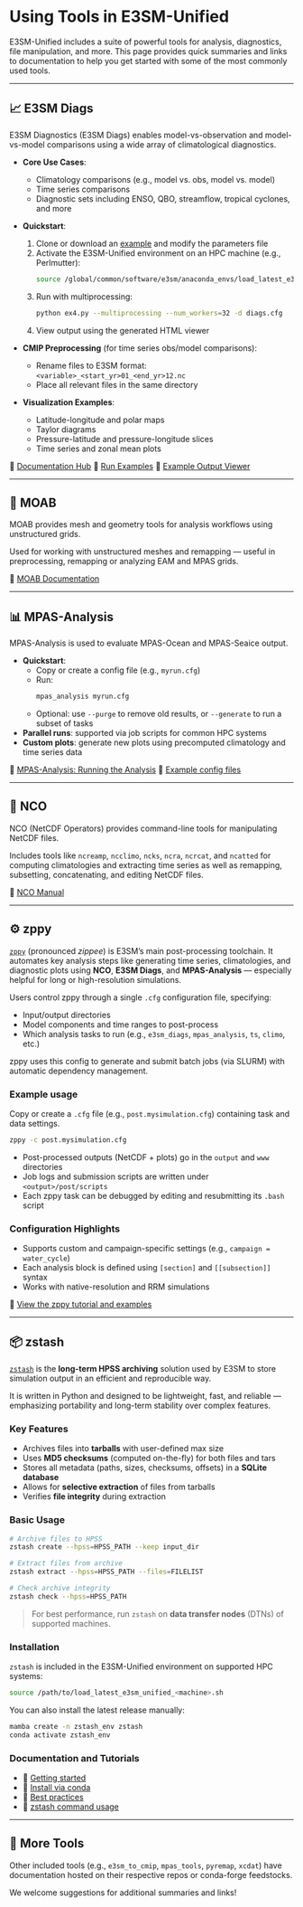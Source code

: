 # Using Tools in E3SM-Unified

E3SM-Unified includes a suite of powerful tools for analysis, diagnostics,
file manipulation, and more. This page provides quick summaries and links to
documentation to help you get started with some of the most commonly used
tools.

---

## 📈 E3SM Diags

E3SM Diagnostics (E3SM Diags) enables model-vs-observation and model-vs-model
comparisons using a wide array of climatological diagnostics.

- **Core Use Cases**:
  - Climatology comparisons (e.g., model vs. obs, model vs. model)
  - Time series comparisons
  - Diagnostic sets including ENSO, QBO, streamflow, tropical cyclones, and
    more

- **Quickstart**:
  1. Clone or download an
     [example](https://github.com/E3SM-Project/e3sm_diags/tree/master/examples)
     and modify the parameters file
  2. Activate the E3SM-Unified environment on an HPC machine (e.g.,
     Perlmutter):
     ```bash
     source /global/common/software/e3sm/anaconda_envs/load_latest_e3sm_unified_pm-cpu.sh
     ```
  3. Run with multiprocessing:
     ```bash
     python ex4.py --multiprocessing --num_workers=32 -d diags.cfg
     ```
  4. View output using the generated HTML viewer

- **CMIP Preprocessing** (for time series obs/model comparisons):
  - Rename files to E3SM format: `<variable>_<start_yr>01_<end_yr>12.nc`
  - Place all relevant files in the same directory

- **Visualization Examples**:
  - Latitude-longitude and polar maps
  - Taylor diagrams
  - Pressure-latitude and pressure-longitude slices
  - Time series and zonal mean plots

🔗 [Documentation Hub](https://docs.e3sm.org/e3sm_diags/_build/html/main/index.html)
🔗 [Run Examples](https://docs.e3sm.org/e3sm_diags/_build/html/main/examples.html)
🔗 [Example Output Viewer](https://portal.nersc.gov/cfs/e3sm/forsyth/examples/ex1-model_ts-vs-model_ts/viewer/)

---

## 📐 MOAB

MOAB provides mesh and geometry tools for analysis workflows using unstructured
grids.

Used for working with unstructured meshes and remapping — useful in
preprocessing, remapping or analyzing EAM and MPAS grids.

🔗 [MOAB Documentation](https://sigma.mcs.anl.gov/moab-library/)

---

## 📊 MPAS-Analysis

MPAS-Analysis is used to evaluate MPAS-Ocean and MPAS-Seaice output.

- **Quickstart**:
  - Copy or create a config file (e.g., `myrun.cfg`)
  - Run:
    ```bash
    mpas_analysis myrun.cfg
    ```
  - Optional: use `--purge` to remove old results, or `--generate` to run a
    subset of tasks
- **Parallel runs**: supported via job scripts for common HPC systems
- **Custom plots**: generate new plots using precomputed climatology and time
  series data

🔗 [MPAS-Analysis: Running the Analysis](https://mpas-dev.github.io/MPAS-Analysis/develop/users_guide/quick_start.html#running-the-analysis)
🔗 [Example config files](https://github.com/MPAS-Dev/MPAS-Analysis/tree/develop/configs)

---

## 🧪 NCO

NCO (NetCDF Operators) provides command-line tools for manipulating NetCDF
files.

Includes tools like `ncreamp`, `ncclimo`, `ncks`, `ncra`, `ncrcat`, and
`ncatted` for computing climatologies and extracting time series as well as
remapping, subsetting, concatenating, and editing NetCDF files.

🔗 [NCO Manual](http://nco.sourceforge.net/nco.html)

---

## ⚙️ zppy

[`zppy`](https://github.com/E3SM-Project/zppy) (pronounced *zippee*) is E3SM’s
main post-processing toolchain. It automates key analysis steps like generating
time series, climatologies, and diagnostic plots using **NCO**, **E3SM Diags**,
and **MPAS-Analysis** — especially helpful for long or high-resolution
simulations.

Users control zppy through a single `.cfg` configuration file, specifying:

- Input/output directories
- Model components and time ranges to post-process
- Which analysis tasks to run (e.g., `e3sm_diags`, `mpas_analysis`, `ts`,
  `climo`, etc.)

zppy uses this config to generate and submit batch jobs (via SLURM) with
automatic dependency management.

### Example usage

Copy or create a `.cfg` file (e.g., `post.mysimulation.cfg`) containing task
and data settings.

```bash
zppy -c post.mysimulation.cfg
```

- Post-processed outputs (NetCDF + plots) go in the `output` and `www`
  directories
- Job logs and submission scripts are written under `<output>/post/scripts`
- Each zppy task can be debugged by editing and resubmitting its `.bash` script

### Configuration Highlights

- Supports custom and campaign-specific settings (e.g.,
  `campaign = water_cycle`)
- Each analysis block is defined using `[section]` and `[[subsection]]` syntax
- Works with native-resolution and RRM simulations

🔗 [View the zppy tutorial and examples](https://docs.e3sm.org/zppy/_build/html/main/tutorial.html)

---

## 📦 zstash

[`zstash`](https://github.com/E3SM-Project/zstash) is the
**long-term HPSS archiving** solution used by E3SM to store simulation output
in an efficient and reproducible way.

It is written in Python and designed to be lightweight, fast, and reliable —
emphasizing portability and long-term stability over complex features.

### Key Features

- Archives files into **tarballs** with user-defined max size
- Uses **MD5 checksums** (computed on-the-fly) for both files and tars
- Stores all metadata (paths, sizes, checksums, offsets) in a
  **SQLite database**
- Allows for **selective extraction** of files from tarballs
- Verifies **file integrity** during extraction

### Basic Usage

```bash
# Archive files to HPSS
zstash create --hpss=HPSS_PATH --keep input_dir

# Extract files from archive
zstash extract --hpss=HPSS_PATH --files=FILELIST

# Check archive integrity
zstash check --hpss=HPSS_PATH
```

> For best performance, run `zstash` on **data transfer nodes** (DTNs) of
  supported machines.

### Installation

`zstash` is included in the E3SM-Unified environment on supported HPC systems:

```bash
source /path/to/load_latest_e3sm_unified_<machine>.sh
```

You can also install the latest release manually:

```bash
mamba create -n zstash_env zstash
conda activate zstash_env
```

### Documentation and Tutorials

- 🔗 [Getting started](https://docs.e3sm.org/zstash/_build/html/main/getting_started.html)
- 🔗 [Install via conda](https://docs.e3sm.org/zstash/_build/html/main/getting_started.html#installation-in-a-conda-environment)
- 🔗 [Best practices](https://docs.e3sm.org/zstash/_build/html/main/best_practices.html)
- 🔗 [zstash command usage](https://docs.e3sm.org/zstash/_build/html/main/usage.html)

---

## 🧰 More Tools

Other included tools (e.g., `e3sm_to_cmip`, `mpas_tools`, `pyremap`, `xcdat`)
have documentation hosted on their respective repos or conda-forge feedstocks.

We welcome suggestions for additional summaries and links!
